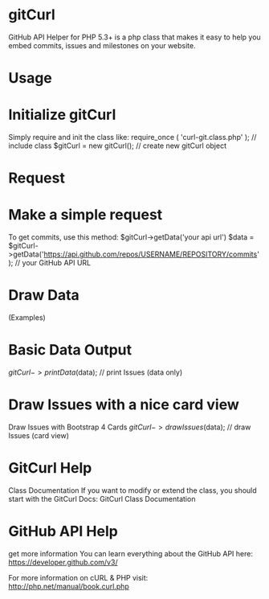# gitCurl
GitHub API Helper for PHP 5.3+ is a php class that makes it easy to help you embed commits, issues and milestones on your website.

# Usage 
# Initialize gitCurl
Simply require and init the class like:
require_once ( 'curl-git.class.php' ); // include class
$gitCurl = new gitCurl(); // create new gitCurl object

# Request
# Make a simple request
To get commits, use this method: $gitCurl->getData('your api url')
$data = $gitCurl->getData('https://api.github.com/repos/USERNAME/REPOSITORY/commits'); // your GitHub API URL 

# Draw Data 
(Examples)

# Basic Data Output
$gitCurl->printData($data); // print Issues (data only) 

# Draw Issues with a nice card view
Draw Issues with Bootstrap 4 Cards
$gitCurl->drawIssues($data); // draw Issues (card view) 

# GitCurl Help
Class Documentation
If you want to modify or extend the class, you should start with the GitCurl Docs: 
GitCurl Class Documentation

# GitHub API Help
get more information
You can learn everything about the GitHub API here: 
https://developer.github.com/v3/

For more information on cURL & PHP visit: 
http://php.net/manual/book.curl.php


